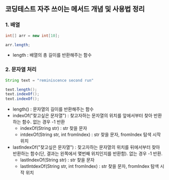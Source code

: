 ## 코딩테스트 자주 쓰이는 메서드 개념 및 사용법 정리

### 1. 배열
~~~java
int[] arr = new int[10];

arr.length;
~~~
-   length : 배열의 총 길이를 반환해주는 함수

### 2. 문자열 처리
~~~java
String text = "reminiscence second run"

text.length();
text.indexOf();
text.indexOf();
~~~
-   length() : 문자열의 길이를 반환해주는 함수
-   indexOf("찾고싶은 문자열") : 찾고자하는 문자열의 위치를 앞에서부터 찾아 반환하는 함수. 없는 경우 -1 반환
    -   indexOf(String str) : str 찾을 문자
    -   intdexOf(String str, int fromIndex) : str 찾을 문자, fromIndex 탐색 시작 위치
-   lastIndexOf("찾고싶은 문자열") : 찾고자하는 문자열의 위치를 뒤에서부터 찾아 반환하는 함수(단, 결과는 왼쪽에서 몇번째 위치인지를 반환함). 없는 경우 -1 반환. 
    -   lastIndexOf(String str) : str 찾을 문자
    -   lastIntdexOf(String str, int fromIndex) : str 찾을 문자, fromIndex 탐색 시작 위치